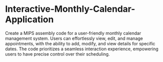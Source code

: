 # Interactive-Monthly-Calendar-Application
Create a MIPS assembly code for a user-friendly monthly calendar management system. Users can effortlessly view, edit, and manage appointments, with the ability to add, modify, and view details for specific dates. The code prioritizes a seamless interaction experience, empowering users to have precise control over their scheduling.
